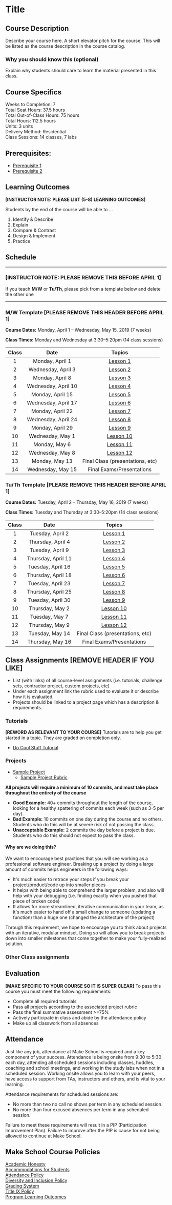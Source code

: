 # Title

## Course Description

Describe your course here. A short elevator pitch for the course. This will be listed as the course description in the course catalog.

### Why you should know this (optional)

Explain why students should care to learn the material presented in this class.

## Course Specifics

Weeks to Completion:  7 <br>
Total Seat Hours:  37.5 hours <br>
Total Out-of-Class Hours: 75 hours <br>
Total Hours: 112.5 hours <br>
Units:  3 units <br>
Delivery Method:  Residential <br>
Class Sessions:  14 classes, 7 labs

## Prerequisites:  

- [Prerequisite 1]()
- [Prerequisite 2]()

## Learning Outcomes

**[INSTRUCTOR NOTE: PLEASE LIST (5-8) LEARNING OUTCOMES]**

Students by the end of the course will be able to ...

1. Identify & Describe
1. Explain
1. Compare & Contrast
1. Design & Implement
1. Practice



## Schedule
---
### **[INSTRUCTOR NOTE: PLEASE REMOVE THIS BEFORE APRIL 1]**
If you teach **M/W** or **Tu/Th**, please pick from a template below and delete the other one

---
### M/W Template **[PLEASE REMOVE THIS HEADER BEFORE APRIL 1]**
**Course Dates:** Monday, April 1 – Wednesday, May 15, 2019 (7 weeks)

**Class Times:** Monday and Wednesday at 3:30–5:20pm (14 class sessions)

| Class |          Date          |                 Topics                  |
|:-----:|:----------------------:|:---------------------------------------:|
|  1 |  Monday, April 1                         | [Lesson 1] |
|  2 |  Wednesday, April 3                      | [Lesson 2] |
|  3 |  Monday, April 8                         | [Lesson 3] |
|  4 |  Wednesday, April 10                     | [Lesson 4] |
|  5 |  Monday, April 15                        | [Lesson 5] |
|  6 |  Wednesday, April 17                     | [Lesson 6] |
|  7 |  Monday, April 22                        | [Lesson 7] |
|  8 |  Wednesday, April 24                     | [Lesson 8] |
|  9 |  Monday, April 29                        | [Lesson 9] |
| 10 |  Wednesday, May 1                        | [Lesson 10] |
| 11 |  Monday, May 6                           | [Lesson 11] |  
| 12 |  Wednesday, May 8                        | [Lesson 12] |
| 13 |  Monday, May 13                          | Final Class (presentations, etc) |
| 14 |  Wednesday, May 15                       | Final Exams/Presentations |

### Tu/Th Template **[PLEASE REMOVE THIS HEADER BEFORE APRIL 1]**
**Course Dates:** Tuesday, April 2 – Thursday, May 16, 2019 (7 weeks)

**Class Times:** Tuesday and Thursday at 3:30–5:20pm (14 class sessions)

| Class |          Date          |                 Topics                  |
|:-----:|:----------------------:|:---------------------------------------:|
|  1 |  Tuesday, April 2                        | [Lesson 1] |
|  2 |  Thursday, April 4                       | [Lesson 2] |
|  3 |  Tuesday, April 9                        | [Lesson 3] |
|  4 |  Thursday, April 11                      | [Lesson 4] |
|  5 |  Tuesday, April 16                       | [Lesson 5] |
|  6 |  Thursday, April 18                      | [Lesson 6] |
|  7 |  Tuesday, April 23                       | [Lesson 7] |
|  8 |  Thursday, April 25                      | [Lesson 8] |
|  9 |  Tuesday, April 30                       | [Lesson 9] |
| 10 |  Thursday, May 2                         | [Lesson 10] |
| 11 |  Tuesday, May 7                          | [Lesson 11] |  
| 12 |  Thursday, May 9                         | [Lesson 12] |
| 13 |  Tuesday, May 14                         | Final Class (presentations, etc) |
| 14 |  Thursday, May 16                        | Final Exams/Presentations |

[Lesson 1]: Lessons/Lesson1.md
[Lesson 2]: Lessons/Lesson2.md
[Lesson 3]: Lessons/Lesson3.md
[Lesson 4]: Lessons/Lesson4.md
[Lesson 5]: Lessons/Lesson5.md
[Lesson 6]: Lessons/Lesson6.md
[Lesson 7]: Lessons/Lesson7.md
[Lesson 8]: Lessons/Lesson8.md
[Lesson 9]: Lessons/Lesson9.md
[Lesson 10]: Lessons/Lesson10.md
[Lesson 11]: Lessons/Lesson11.md
[Lesson 12]: Lessons/Lesson12.md

## Class Assignments [REMOVE HEADER IF YOU LIKE]
- List (with links) of all course-level assignments (i.e. tutorials, challenge sets, contractor project, custom projects, etc)
- Under each assignment link the rubric used to evaluate it or describe how it is evaluated.
- Projects should be linked to a project page which has a description & requirements.

### Tutorials
**[REWORD AS RELEVANT TO YOUR COURSE]** Tutorials are to help you get started in a topic.  They are graded on completion only.

- [Do Cool Stuff Tutorial]()

### Projects

- [Sample Project](Sample_Project.md)
    -   [Sample Project Rubric](Sample_Rubric.md)

**All projects will require a minimum of 10 commits, and must take place throughout the entirety of the course**

- **Good Example:** 40+ commits throughout the length of the course, looking for a healthy spattering of commits each week (such as 3-5 per day).
- **Bad Example:** 10 commits on one day during the course and no others. Students who do this will be at severe risk of not passing the class.
- **Unacceptable Example:** 2 commits the day before a project is due. Students who do this should not expect to pass the class. 

#### Why are we doing this?

We want to encourage best practices that you will see working as a professional software engineer. Breaking up a project by doing a large amount of commits helps engineers in the following ways:

- It's much easier to retrace your steps if you break your project/product/code up into smaller pieces
- It helps with being able to comprehend the larger problem, and also will help with your debugging (i.e. finding exactly when you pushed that piece of broken code)
- It allows for more streamlined, iterative communication in your team, as it's much easier to hand off a small change to someone (updating a function) than a huge one (changed the architecture of the project)

Through this requirement, we hope to encourage you to think about projects with an iterative, modular mindset. Doing so will allow you to break projects down into smaller milestones that come together to make your fully-realized solution.

### Other Class assignments

## Evaluation
**[MAKE SPECIFIC TO YOUR COURSE SO IT IS SUPER CLEAR]**
To pass this course you must meet the following requirements:

- Complete all required tutorials 
- Pass all projects according to the associated project rubric
- Pass the final summative assessment >=75%
- Actively participate in class and abide by the attendance policy
- Make up all classwork from all absences

## Attendance
Just like any job, attendance at Make School is required and a key component of your success. Attendance is being onsite from 9:30 to 5:30 each day, attending all scheduled sessions including classes, huddles, coaching and school meetings, and working in the study labs when not in a scheduled session. Working onsite allows you to learn with your peers, have access to support from TAs, instructors and others, and is vital to your learning.

Attendance requirements for scheduled sessions are:
- No more than two no call no shows per term in any scheduled session.
- No more than four excused absences per term in any scheduled session.

Failure to meet these requirements will result in a PIP (Participation Improvement Plan).  Failure to improve after the PIP is cause for not being allowed to continue at Make School. 


## Make School Course Policies

[Academic Honesty](https://make.sc/academic-honesty)<br>
[Accommodations for Students](https://make.sc/accommodations-for-students)<br>
[Attendance Policy](https://make.sc/attendance-policy)  
[Diversity and Inclusion Policy](https://make.sc/diversity-and-inclusion-policy)<br>
[Grading System](https://make.sc/grading-system)
<br>
[Title IX Policy](https://make.sc/title-ix-policy)<br>
[Program Learning Outcomes](https://make.sc/program-learning-outcomes)
